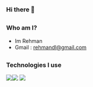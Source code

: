 ### Hi there 👋
##
### Who am I?
 - Im Rehman 
 - Gmail : rehmandl@gmail.com
##
### Technologies I use
<img src="https://skillicons.dev/icons?i=py,pytorch,tensorflow,firebase,django,flask,html,css,js,ts,tailwind,svelte,threejs,nodejs,express&theme=dark" /><img src="https://upload.wikimedia.org/wikipedia/commons/thumb/d/d0/Google_Colaboratory_SVG_Logo.svg/80px-Google_Colaboratory_SVG_Logo.svg.png"/> <img src="https://upload.wikimedia.org/wikipedia/commons/thumb/3/31/NumPy_logo_2020.svg/90px-NumPy_logo_2020.svg.png"/>
</div>

